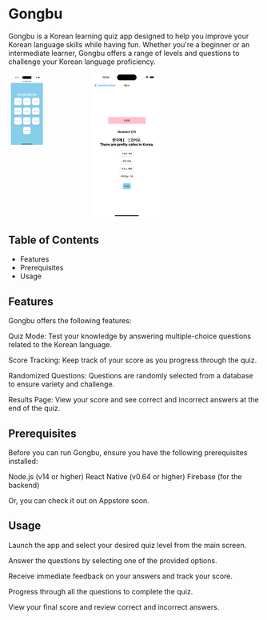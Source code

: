 # Gongbu
Gongbu is a Korean learning quiz app designed to help you improve your Korean language skills while having fun. Whether you're a beginner or an intermediate learner, Gongbu offers a range of levels and questions to challenge your Korean language proficiency.



<div class="row" style="display: flex">
  <div class="column" style="flex: 45%; padding: 5px">
    <img src="mainScreen.png" alt="mainScreen" style="width:40%">
  </div>
  <div class="column">
    <img src="quizScreen.png" alt="quizScreen" style="width:40%">
  </div>
</div>


## Table of Contents
* Features
* Prerequisites
* Usage

## Features
Gongbu offers the following features:

Quiz Mode: Test your knowledge by answering multiple-choice questions related to the Korean language.

Score Tracking: Keep track of your score as you progress through the quiz.

Randomized Questions: Questions are randomly selected from a database to ensure variety and challenge.

Results Page: View your score and see correct and incorrect answers at the end of the quiz.

## Prerequisites
Before you can run Gongbu, ensure you have the following prerequisites installed:

Node.js (v14 or higher)
React Native (v0.64 or higher)
Firebase (for the backend)

Or, you can check it out on Appstore soon.

## Usage
Launch the app and select your desired quiz level from the main screen.

Answer the questions by selecting one of the provided options.

Receive immediate feedback on your answers and track your score.

Progress through all the questions to complete the quiz.

View your final score and review correct and incorrect answers.

